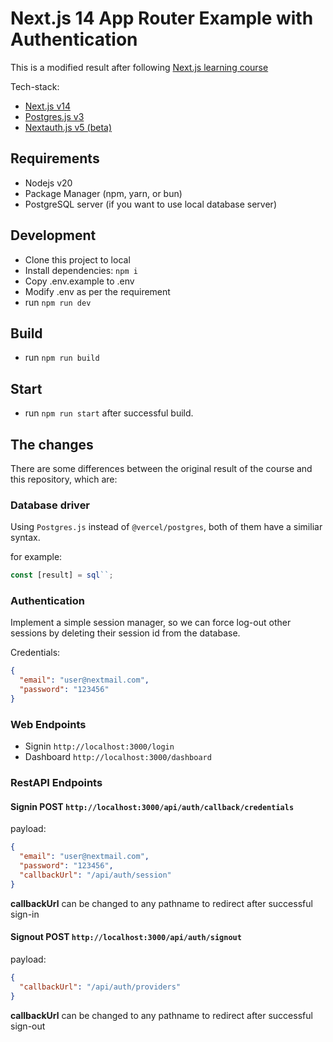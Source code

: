 # Next.js 14 App Router Example with Authentication

This is a modified result after following [Next.js learning course](https://nextjs.org/learn)

Tech-stack:

- [Next.js v14](https://github.com/vercel/next.js)
- [Postgres.js v3](https://github.com/porsager/postgres)
- [Nextauth.js v5 (beta)](https://github.com/nextauthjs/next-auth)

## Requirements

- Nodejs v20
- Package Manager (npm, yarn, or bun)
- PostgreSQL server (if you want to use local database server)

## Development

- Clone this project to local
- Install dependencies: `npm i`
- Copy .env.example to .env
- Modify .env as per the requirement
- run `npm run dev`

## Build

- run `npm run build`

## Start

- run `npm run start` after successful build.

## The changes

There are some differences between the original result of the course and this repository, which are:

### Database driver

Using `Postgres.js` instead of `@vercel/postgres`, both of them have a similiar syntax.

for example:

```javascript
const [result] = sql``;
```

### Authentication

Implement a simple session manager, so we can force log-out other sessions by deleting their session id from the database.

Credentials:

```json
{
  "email": "user@nextmail.com",
  "password": "123456"
}
```

### Web Endpoints

- Signin `http://localhost:3000/login`
- Dashboard `http://localhost:3000/dashboard`

### RestAPI Endpoints

#### Signin POST `http://localhost:3000/api/auth/callback/credentials`

payload:

```json
{
  "email": "user@nextmail.com",
  "password": "123456",
  "callbackUrl": "/api/auth/session"
}
```

**callbackUrl** can be changed to any pathname to redirect after successful sign-in

#### Signout POST `http://localhost:3000/api/auth/signout`

payload:

```json
{
  "callbackUrl": "/api/auth/providers"
}
```

**callbackUrl** can be changed to any pathname to redirect after successful sign-out
